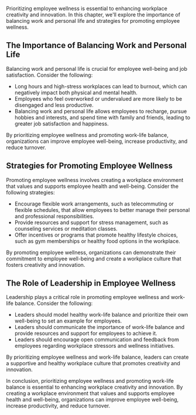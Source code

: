
Prioritizing employee wellness is essential to enhancing workplace creativity and innovation. In this chapter, we'll explore the importance of balancing work and personal life and strategies for promoting employee wellness.

The Importance of Balancing Work and Personal Life
--------------------------------------------------

Balancing work and personal life is crucial for employee well-being and job satisfaction. Consider the following:

* Long hours and high-stress workplaces can lead to burnout, which can negatively impact both physical and mental health.
* Employees who feel overworked or undervalued are more likely to be disengaged and less productive.
* Balancing work and personal life allows employees to recharge, pursue hobbies and interests, and spend time with family and friends, leading to greater job satisfaction and happiness.

By prioritizing employee wellness and promoting work-life balance, organizations can improve employee well-being, increase productivity, and reduce turnover.

Strategies for Promoting Employee Wellness
------------------------------------------

Promoting employee wellness involves creating a workplace environment that values and supports employee health and well-being. Consider the following strategies:

* Encourage flexible work arrangements, such as telecommuting or flexible schedules, that allow employees to better manage their personal and professional responsibilities.
* Provide resources and support for stress management, such as counseling services or meditation classes.
* Offer incentives or programs that promote healthy lifestyle choices, such as gym memberships or healthy food options in the workplace.

By promoting employee wellness, organizations can demonstrate their commitment to employee well-being and create a workplace culture that fosters creativity and innovation.

The Role of Leadership in Employee Wellness
-------------------------------------------

Leadership plays a critical role in promoting employee wellness and work-life balance. Consider the following:

* Leaders should model healthy work-life balance and prioritize their own well-being to set an example for employees.
* Leaders should communicate the importance of work-life balance and provide resources and support for employees to achieve it.
* Leaders should encourage open communication and feedback from employees regarding workplace stressors and wellness initiatives.

By prioritizing employee wellness and work-life balance, leaders can create a supportive and healthy workplace culture that promotes creativity and innovation.

In conclusion, prioritizing employee wellness and promoting work-life balance is essential to enhancing workplace creativity and innovation. By creating a workplace environment that values and supports employee health and well-being, organizations can improve employee well-being, increase productivity, and reduce turnover.

